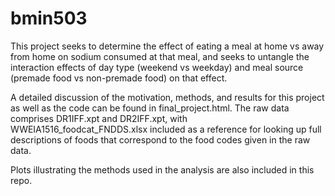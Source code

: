 # bmin503

This project seeks to determine the effect of eating a meal at home vs away from home on sodium consumed at that meal, and seeks to untangle the interaction effects of day type (weekend vs weekday) and meal source (premade food vs non-premade food) on that effect.

A detailed discussion of the motivation, methods, and results for this project as well as the code can be found in final_project.html. The raw data comprises DR1IFF.xpt and DR2IFF.xpt, with WWEIA1516_foodcat_FNDDS.xlsx included as a reference for looking up full descriptions of foods that correspond to the food codes given in the raw data.

Plots illustrating the methods used in the analysis are also included in this repo.
